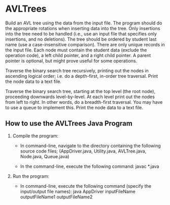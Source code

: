 # AVLTrees

Build an AVL tree using the data from the input file. The program should do the appropriate rotations when inserting data into the tree. Only insertions into the tree need to be handled (i.e., use an input file that specifies only insertions, and no deletions). The tree should be ordered by student 
last name (use a case-insensitive comparison). There are only unique records in the input file. Each node must contain the student data (exclude the operation code), 
a left child pointer, and a right child pointer. A parent pointer is optional, but might prove useful for some operations.

Traverse the binary search tree recursively, printing out the nodes in ascending logical order; i.e. do a depth-first, in-order tree traversal. Print the node data 
to a text file.

Traverse the binary search tree, starting at the top level (the root node), proceeding downwards level-by-level. At each level print out the nodes from left to right.
In other words, do a breadth-first traversal. You may have to use a queue to implement this. Print the node data to a text file.

## How to use the AVLTrees Java Program

1. Compile the program:
	- In command-line, navigate to the directory containing the following source code files;
	  (AppDriver.java, Utility.java, AVLTree.java, Node.java, Queue.java) 
	  
	- In the command-line, execute the following command: javac *.java
	
2. Run the program:
	- In command-line, execute the following command (specify the input/output file names): java AppDriver inputFileName outputFileName1 outputFileName2
